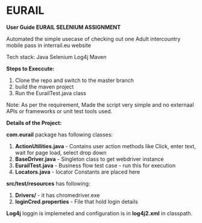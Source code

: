 # EURAIL
**User Guide EURAIL SELENIUM ASSIGNMENT**

Automated the simple usecase of checking out one Adult intercountry mobile pass in interrail.eu website

Tech stack: Java Selenium Log4j Maven

**Steps to Execcute:**

1. Clone the repo and switch to the master branch
2. build the maven project
3. Run the EurailTest.java class

Note: As per the requirement, Made the script very simple and no externaal APIs or frameworks or unit test tools used.

**Details of the Project:**

**com.eurail** package has following classes:
1. **ActionUtilities.java** - Contains user action methods like Click, enter text, wait for page load, select drop down
2. **BaseDriver.java** - Singleton class to get webdriver instance
3. **EurailTest.java** - Business flow test case - run this for execution
4. **Locators.java** - locator Constants are placed here 

**src/test/resources** has following:
1. **Drivers/** - it has chromedriver.exe
2. **loginCred.properties** -  File that hold login details

**Log4j** loggin is implemeted and configuration is in **log4j2.xml** in classpath.
